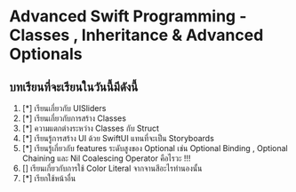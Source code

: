 #  Advanced Swift Programming - Classes , Inheritance & Advanced Optionals

## บทเรียนที่จะเรียนในวันนี้มีดังนี้

1. [*] เรียนเกี่ยวกับ UISliders
2. [*] เรียนเกี่ยวกับการสร้าง Classes
3. [*] ความแตกต่างระหว่าง Classes กับ Struct
4. [*] เรียนรู้การสร้าง UI ด้วย SwiftUI แทนที่จะเป็น Storyboards
5. [*] เรียนรู้เกี่ยวกับ features ระดับสูงของ Optional เช่น Optional Binding , Optional Chaining และ Nil Coalescing Operator คือไรวะ !!!
6. [] เรียนเกี่ยวกับการใช้ Color Literal จากจานสีอะไรทำนองนั้น
7. [*] เรียกใช้หน้าอื่น
